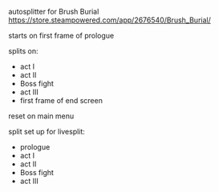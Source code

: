 autosplitter for Brush Burial
https://store.steampowered.com/app/2676540/Brush_Burial/

starts on first frame of prologue

splits on: 
* act I
* act II
* Boss fight
* act III
* first frame of end screen

reset on main menu

split set up for livesplit:
* prologue
* act I
* act II
* Boss fight
* act III
